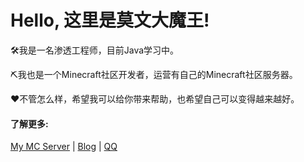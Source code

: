 # Hello, 这里是莫文大魔王!

🛠️我是一名渗透工程师，目前Java学习中。

⛏我也是一个Minecraft社区开发者，运营有自己的Minecraft社区服务器。

❤不管怎么样，希望我可以给你带来帮助，也希望自己可以变得越来越好。



#### 了解更多:

[My MC Server](https://www.morvencat.com) | [Blog](https://morvencat.github.io/) | [QQ](https://qm.qq.com/cgi-bin/qm/qr?k=zV6_oj5y1mpXfJ1v6TyDAYusmt6osZOO&noverify=0&personal_qrcode_source=4) 


<!--
#### My Latest:

- [从文件中提取IP和域名](https://github.com/MorvenCat/IPDomain-extraction)

- [从文件中提取指定数据](https://github.com/MorvenCat/Data-extraction)
-->
  
